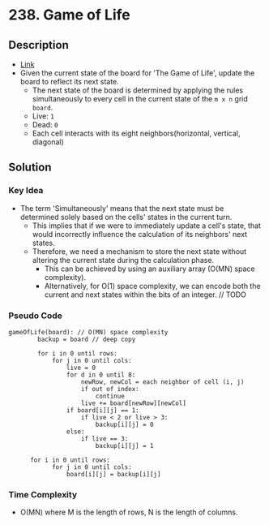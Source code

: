 # 238. Game of Life

## Description
- [Link](https://leetcode.com/problems/game-of-life)
- Given the current state of the board for 'The Game of Life', update the board to reflect its next state.
  - The next state of the board is determined by applying the rules simultaneously to every cell in the current state of the `m x n` grid `board`.
  - Live: `1`
  - Dead: `0`
  - Each cell interacts with its eight neighbors(horizontal, vertical, diagonal)

## Solution
### Key Idea
- The term 'Simultaneously' means that the next state must be determined solely based on the cells' states in the current turn.
  - This implies that if we were to immediately update a cell's state, that would incorrectly influence the calculation of its neighbors' next states.
  - Therefore, we need a mechanism to store the next state without altering the current state during the calculation phase.
    - This can be achieved by using an auxiliary array (O(MN) space complexity).
    - Alternatively, for O(1) space complexity, we can encode both the current and next states within the bits of an integer. // TODO

### Pseudo Code
```
gameOfLife(board): // O(MN) space complexity
        backup = board // deep copy
        
        for i in 0 until rows:
            for j in 0 until cols:
                live = 0
                for d in 0 until 8:
                    newRow, newCol = each neighbor of cell (i, j)
                    if out of index:
                        continue
                    live += board[newRow][newCol]
                if board[i][j] == 1:
                    if live < 2 or live > 3:
                        backup[i][j] = 0
                else: 
                    if live == 3:
                        backup[i][j] = 1

      for i in 0 until rows:
            for j in 0 until cols:
                board[i][j] = backup[i][j]
```

### Time Complexity
- O(MN) where M is the length of rows, N is the length of columns.